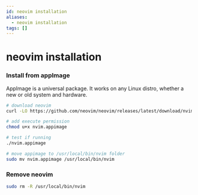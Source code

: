 ```yaml
---
id: neovim installation
aliases:
  - neovim installation
tags: []
---
```


# neovim installation

### Install from appImage

AppImage is a universal package. It works on any Linux distro, whether a new or old system and hardware.

```bash
# download neovim
curl -LO https://github.com/neovim/neovim/releases/latest/download/nvim.appimage

# add execute permission
chmod u+x nvim.appimage

# test if running
./nvim.appimage

# move appimage to /usr/local/bin/nvim folder
sudo mv nvim.appimage /usr/local/bin/nvim
```

### Remove neovim

```bash
sudo rm -R /usr/local/bin/nvim
```
